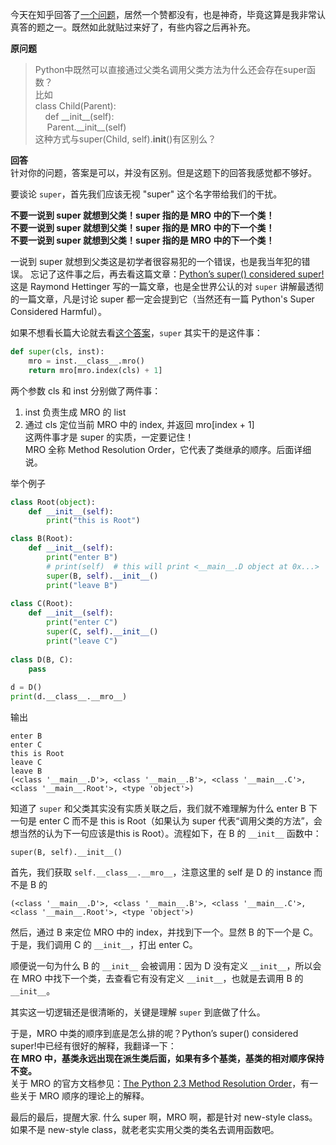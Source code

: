 今天在知乎回答了[一个问题][1]，居然一个赞都没有，也是神奇，毕竟这算是我非常认真答的题之一。既然如此就贴过来好了，有些内容之后再补充。

**原问题**  
>Python中既然可以直接通过父类名调用父类方法为什么还会存在super函数？  
比如  
class Child(Parent):   
&nbsp;&nbsp;&nbsp;&nbsp;def \_\_init__(self):   
&ensp;&nbsp;&nbsp;&nbsp;Parent.\_\_init__(self)   
这种方式与super(Child, self).__init__()有区别么？

**回答**  
针对你的问题，答案是可以，并没有区别。但是这题下的回答我感觉都不够好。

要谈论 `super`，首先我们应该无视 "super" 这个名字带给我们的干扰。

**不要一说到 super 就想到父类！super 指的是 MRO 中的下一个类！**  
**不要一说到 super 就想到父类！super 指的是 MRO 中的下一个类！**  
**不要一说到 super 就想到父类！super 指的是 MRO 中的下一个类！**  

一说到 super 就想到父类这是初学者很容易犯的一个错误，也是我当年犯的错误。
忘记了这件事之后，再去看这篇文章：[Python’s super() considered super!][2]
这是 Raymond Hettinger 写的一篇文章，也是全世界公认的对 `super` 讲解最透彻的一篇文章，凡是讨论 super 都一定会提到它（当然还有一篇 Python's Super Considered Harmful）。

如果不想看长篇大论就去看[这个答案][an]，`super` 其实干的是这件事：
```python
def super(cls, inst):
    mro = inst.__class__.mro()
    return mro[mro.index(cls) + 1]
```
两个参数 cls 和 inst 分别做了两件事：  
1. inst 负责生成 MRO 的 list  
2. 通过 cls 定位当前 MRO 中的 index, 并返回 mro[index + 1]  
这两件事才是 super 的实质，一定要记住！  
MRO 全称 Method Resolution Order，它代表了类继承的顺序。后面详细说。

举个例子
```python
class Root(object):
    def __init__(self):
        print("this is Root")

class B(Root):
    def __init__(self):
        print("enter B")
        # print(self)  # this will print <__main__.D object at 0x...>
        super(B, self).__init__()
        print("leave B")
        
class C(Root):
    def __init__(self):
        print("enter C")
        super(C, self).__init__()
        print("leave C")
        
class D(B, C):
    pass
        
d = D()
print(d.__class__.__mro__)
```

输出
```
enter B
enter C
this is Root
leave C
leave B
(<class '__main__.D'>, <class '__main__.B'>, <class '__main__.C'>, <class '__main__.Root'>, <type 'object'>)
```
知道了 `super` 和父类其实没有实质关联之后，我们就不难理解为什么 enter B 下一句是 enter C 而不是 this is Root（如果认为 super 代表“调用父类的方法”，会想当然的认为下一句应该是this is Root）。流程如下，在 B 的 `__init__` 函数中：
```
super(B, self).__init__()
```
首先，我们获取 `self.__class__.__mro__`，注意这里的 self 是 D 的 instance 而不是 B 的
```
(<class '__main__.D'>, <class '__main__.B'>, <class '__main__.C'>, <class '__main__.Root'>, <type 'object'>)
```
然后，通过 B 来定位 MRO 中的 index，并找到下一个。显然 B 的下一个是 C。于是，我们调用 C 的 `__init__`，打出 enter C。

顺便说一句为什么 B 的 `__init__` 会被调用：因为 D 没有定义 `__init__`，所以会在 MRO 中找下一个类，去查看它有没有定义 `__init__`，也就是去调用 B 的 `__init__`。

其实这一切逻辑还是很清晰的，关键是理解 `super` 到底做了什么。

于是，MRO 中类的顺序到底是怎么排的呢？Python’s super() considered super!中已经有很好的解释，我翻译一下：  
**在 MRO 中，基类永远出现在派生类后面，如果有多个基类，基类的相对顺序保持不变。**  
关于 MRO 的官方文档参见：[The Python 2.3 Method Resolution Order](https://www.python.org/download/releases/2.3/mro/)，有一些关于 MRO 顺序的理论上的解释。


最后的最后，提醒大家.
什么 super 啊，MRO 啊，都是针对 new-style class。如果不是 new-style class，就老老实实用父类的类名去调用函数吧。

[1]: http://www.zhihu.com/question/20040039/answer/57883315
[2]: https://rhettinger.wordpress.com/2011/05/26/super-considered-super/
[an]: http://stackoverflow.com/questions/15896265/python-super-inheritance-and-arguments-needed/15896594#15896594